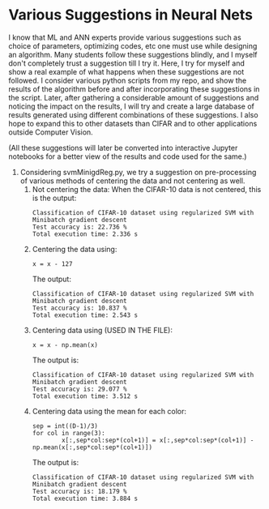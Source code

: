 # Various Suggestions in Neural Nets

I know that ML and ANN experts provide various suggestions such as choice of parameters, optimizing codes, etc one must use while designing an algorithm.
Many students follow these suggestions blindly, and I myself don't completely trust a suggestion till I try it. Here, I try for myself and show a real example of what happens when these suggestions are not followed. 
I consider various python scripts from my repo, and show the results of the algorithm before and after incorporating these suggestions in the script. 
Later, after gathering a considerable amount of suggestions and noticing the impact on the results, I will try and create a large database of results generated using different combinations of these suggestions. 
I also hope to expand this to other datasets than CIFAR and to other applications outside Computer Vision.

(All these suggestions will later be converted into interactive Jupyter notebooks for a better view of the results and code used for the same.)

1. Considering svmMinigdReg.py, we try a suggestion on pre-processing of various methods of centering the data and not centering as well.
	1. Not centering the data:
		When the CIFAR-10 data is not centered, this is the output:
		```
		Classification of CIFAR-10 dataset using regularized SVM with Minibatch gradient descent
		Test accuracy is: 22.736 %
		Total execution time: 2.336 s
		```
	1. Centering the data using:
		```
		x = x - 127
		```
		The output: 
		```
		Classification of CIFAR-10 dataset using regularized SVM with Minibatch gradient descent
		Test accuracy is: 10.837 %
		Total execution time: 2.543 s
		```
	1. Centering data using (USED IN THE FILE):
		```
		x = x - np.mean(x)
		```
		The output is:
		```
		Classification of CIFAR-10 dataset using regularized SVM with Minibatch gradient descent
		Test accuracy is: 29.077 %
		Total execution time: 3.512 s
		```
	1. Centering data using the mean for each color:
		```
		sep = int((D-1)/3)
        for col in range(3):
                x[:,sep*col:sep*(col+1)] = x[:,sep*col:sep*(col+1)] - np.mean(x[:,sep*col:sep*(col+1)])
		```	
		The output is:
		```
		Classification of CIFAR-10 dataset using regularized SVM with Minibatch gradient descent
		Test accuracy is: 18.179 %
		Total execution time: 3.884 s
		```